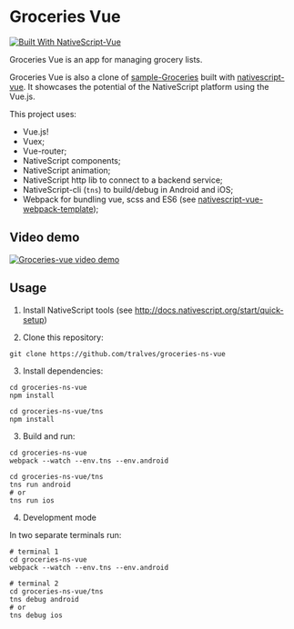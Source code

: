 # Groceries Vue

[![Built With NativeScript-Vue](https://img.shields.io/badge/built_with-nativescript--vue-42B883.svg)](https://nativescript-vue.org/#/)

Groceries Vue is an app for managing grocery lists.

Groceries Vue  is also a clone of [sample-Groceries](https://github.com/NativeScript/sample-Groceries)
built with [nativescript-vue](https://github.com/rigor789/nativescript-vue). It
showcases the potential of the NativeScript platform using the Vue.js.

This project uses:

- Vue.js!
- Vuex;
- Vue-router;
- NativeScript components;
- NativeScript animation;
- NativeScript http lib to connect to a backend service;
- NativeScript-cli (`tns`) to build/debug in Android and iOS;
- Webpack for bundling vue, scss and ES6 (see [nativescript-vue-webpack-template](https://github.com/tralves/nativescript-vue-webpack-template));

## Video demo

[![Groceries-vue video demo](https://img.youtube.com/vi/4CdLCR_sYPc/0.jpg)](https://www.youtube.com/watch?v=4CdLCR_sYPc)
## Usage

1. Install NativeScript tools (see http://docs.nativescript.org/start/quick-setup)

2. Clone this repository:
```
git clone https://github.com/tralves/groceries-ns-vue
```

3. Install dependencies:

```
cd groceries-ns-vue
npm install

cd groceries-ns-vue/tns
npm install
```

3. Build and run:

```
cd groceries-ns-vue
webpack --watch --env.tns --env.android

cd groceries-ns-vue/tns
tns run android
# or
tns run ios
```

4. Development mode

In two separate terminals run:
```
# terminal 1
cd groceries-ns-vue
webpack --watch --env.tns --env.android

# terminal 2
cd groceries-ns-vue/tns
tns debug android
# or
tns debug ios
```
